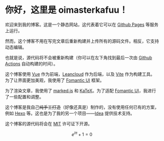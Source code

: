 # 你好，这里是 oimasterkafuu！

欢迎来到我的博客。这是一个静态网站，这代表着它可以在 [Github Pages](https://pages.github.com/) 等服务上运行。

然而，这个博客不用在写完文章后重新构建并上传所有的源码文件。相反，它支持动态编辑。

也就是说，源代码将不会被重新构建（你可以在左下角找到最后一次由 [Github Actions](https://github.com/features/actions) 自动构建的时间）。

这个博客使用 [Vue](https://cn.vuejs.org/) 作为前端，[Leancloud](https://leancloud.cn) 作为后端，以及 [Vite](https://vitejs.dev/) 作为构建工具。为了让界面更加美观，我使用了 [Fomantic UI](https://fomantic-ui.com) 框架。

为了渲染文章，我使用了 [marked.js](https://github.com/markedjs/marked) 和 [KaTeX](https://github.com/KaTeX/KaTeX)。为了适配 [Fomantic UI](https://fomantic-ui.com)，我进行了一些配置和调整。

这个博客是我自己~~纯手工打造~~（好像还真是）制作的，没有使用任何已有的方案，例如 [Hexo](https://hexo.io/) 等。这也是为了我的另一个项目——[Idea](https://github.com/oimasterkafuu/idea) 提供技术支持。

这个博客的源代码将会在 [MIT](https://github.com/oimasterkafuu/glob/blob/main/LICENSE) 许可证下开源。

$$ e^{i\pi} + 1 = 0 $$
